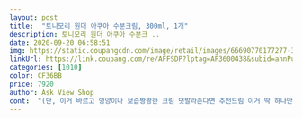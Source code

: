 ```yaml
---
layout: post 
title:  "토니모리 원더 아쿠아 수분크림, 300ml, 1개" 
description: 토니모리 원더 아쿠아 수분크 ..
date: 2020-09-20 06:58:51 
img: https://static.coupangcdn.com/image/retail/images/66690770177277-3125d857-59b2-43cb-8a29-fd9dd972c772.jpg 
linkUrl: https://link.coupang.com/re/AFFSDP?lptag=AF3600438&subid=ahnPublicAsk&pageKey=339413894&itemId=1081265383&vendorItemId=5582913866&traceid=V0-113-d56fabf70a39c6ae 
categories: [1010] 
color: CF36BB 
price: 7920 
author: Ask View Shop 
cont:  "(단, 이거 바르고 영양이나 보습짱짱한 크림 덧발라준다면 추천드림 이거 딱 하나만 쓰기엔 아마 건조하실거임)<br/><br/> - 300ml 대용량인데 가격은 너무 저렴함<br/><br/> - 가볍고 산뜻해서 지성분들에겐 진짜 최상의 크림<br/><br/> - 끈적임 없음 그렇다고 건조하지 않고 수분은 폭탄임<br/><br/> - 뭔가 바르고 나면 피부가 물 2컵 마시고 수분 가득 채워진 느낌<br/><br/> - 오일리 하지 않고 오직 딱 수분 그자체 느낌만 있음 오일리한 느낌은 없음<br/><br/> - 저는 모델링팩을 자주해주는 사람인데 대용량이다 보니 모델링팩같은곳에 넣어쓰면 보습효과가 더 좋아져서 4통 샀어용 팩이나 바디 등등 활용도가 대용량이라 다양해요!<br/><br/> - 정말 가볍고 산뜻한 수분크림이라 악건겅+건성분들은 비추드림<br/><br/> - 정제수로만 차있는 흔한 크림이 아닌 빙하수로 채워져 있어서 특별함 진정+쿨링감 좋음<br/><br/> - 제품질, 가격, 향기, 용량, 패키지 무엇하나 모자란게 없음<br/><br/> - 향이 좀 강함 대신 바르고 좀 지나면 향은 다 사라지긴 하는데 바를때 당시엔 좀 진한것 같아요.<br/><br/>2022.<br/>12.<br/>31일까지라 걱정 안해두 되겠네여<br/>300ml 9.<br/>900원 대용량에 참 기특한 가격이쥬<br/>made in korea 짱이져<br/> 사용자는 복합성 피부 이고 피부가 굉장히 둔함으로 웬만한 쓰레기같은 제품 써도 트러블이 안나는 타입이니 민감하신 분들은 전성분 조사를 잘 해보시고 사용하세요^^<br/>가격  7,920￦ (왜때문에 2천원이나 할인되서 판매되는진 모르는데 저는 할인기간에 사서 싸게 샀구 원래는 9,900원 정도 하더라구요) 가격은 자주 변동 될 수 있으니 작성한 시점에서의 가격인 점 양해 부탁드려요 )<br/>건조한 피부도 여름엔 가볍게 바르기 좋을것 같아여<br/>느낌이 그거랑 되게 비슷해여(개인적주장 주의바람) 제 개인적인 생각이지만 다른분은 전혀 다르다고 느낄 수 있겠죠 근데 저도 나름 닥터지 클리어 크림 3년차고요 3년간 매일 하루도 안거르고 발랐기에 한두번 아는 느낌으로 말하는건 아니에요.<br/><br/>단점요약<br/>몇분 지나니 당김현상 발생<br/>모든 피부용전 건성 피부에용^^<br/>바르는 느낌도 비슷하고 바르고 나서 흡수 후 느낌도 너무 비슷해서 300ml 7,000원대 가격에 비슷한 제품 저렴이버전 찾은거같아서 되게 기분 좋네요.<br/><br/>바른후 산뜻하구 촉촉해지는데 흡수력이 굉장히 빠르네여<br/>뷰티라인 이벤 행사를 하니깐 또 구매욕망이 <br/>사용 후 품평<br/>사회적 거리두기.<br/>집콕생활이 길어지면서 쿠팡하구 베프가 됬네여<br/>상품  토니모리 원더 아쿠아 수분크림<br/>수분이 금방이라두 떨어질듯 땡글땡글해 보이는 크림을 살짝 떠서 발라보니 끈적이지 않구 쉽게 잘 발라지네여<br/>안에 내용물은 수딩젤같은 느낌으로 되게 몽글몽글하고 투명한 제형이예요! 그렇다고 몽글몽글 손안에서 돌아다니는 그런 젤리같은 느낌까지는 아니구요.<br/> 뭔가 투명해서 그런지 보습이 크게 되지 않을 줄 알았는데 막상 떠서 발라보니까 특이하게 펀 부분만 보니까 살짝 불투명한 하얀색으러 보이네요! 통 안에 들어있는건 분명 투명해보이는데 신기 ㅎㅎ<br/>여름에 딱 써도 괜찮을 거 같은 가벼운 느낌인데 보습은 그렇게 가볍지만은 않은 느낌? 바르고 시간이 좀만 지나도 금방 흡수가 쏙쏙 잘되는거 같더라구요<br/>여름이라 너무 끈적한 크림은 못바르겠는데 그렇다고 크림을 안바르기에는 제가 너무 건성이라 ㅠㅠ 뭘 살까 고민하다가 이게 가격도 괜찮고 용량도 많아서 팡팡쓰기 좋아보여 구매했어요<br/>여튼 발라보니까 생각보다 보습이 잘 돼서 놀랐어요 뭔가 살이 부들부들해지는 느낌으로 발리는 느낌이였어요.<br/> 피부 속까지 보습이 스며드는 느낌인데 그렇다고 막 피부겉에 뭔가 막이 씌인듯한 답답함은 전혀 없었어요!<br/>와... <br/>... <br/> 진짜루 이거 너무 좋아요 너무 좋은데 300ml 미친듯한 대용량인데다 끈적임 없고 시원하고 향도 좋고 어느것 하나 모자란게 없네요.<br/><br/>용량  300ml 대용량 (보통 일반 크림은 50ml80ml고 대용량이라며 많아봐야 120ml정도 되더라구요)<br/>용량 많고 그래서 실패하면 바디로션으로 쓰려고 했는데 생각한것보다 더 좋아서 맘이 드네요 ^^b<br/>이 제품 오고 손등에 발라본 뒤 딱한번 사용하고 나서 할인 끝나기 전에  바로 추가 재구매했어요.<br/>  원래 저는 닥터지 레드 블래미쉬 클리어 크림 썼었는데요.<br/><br/>이벤 기간중이라 엄마것두 같이 구매했는데 피지는 잡아주고 촉촉하게 수분을 공급해 준다고 하니 꾸준히 잘 사용해 보겠습니다<br/>장점요약<br/>제형을 보니 반투명하구 아주 연한 스카이블루색이네여<br/>지난번 토니모리 더촉촉 그린티 노워시클렌징 워터를 구매한후 넘 편하구 촉촉하게 사용하구 있어 만족한 제품이라 이번기회에 토니모리 라인으로 갈아타보려구 구매 했어여<br/>지성인 제 칭구한테 추천할 생각이에여^^<br/>착한가격.<br/>한국제조라 믿음이 가구 만족합니다<br/>토니모리 원더 아쿠아 수분크림<br/>통은 뚜껑을 이렇게 돌려서 여는 방식으로 되어있고 뚜껑에 막 묻어나고 새지않게 투명한 플라스틱 마개같은게 안에 또 들어있어요 토니모리라고 영어로 쓰여있네요 ㅎ 처음에 이거 손잡이처럼 삐죽 나온 부분도 없고 어떻게 열지 했는데 그냥 바깥쪽에 손대고 슥 들면 들리더라구요<br/>하나 아쉬웠던 점이 퍼서 쓰는 건데 스패츌라가 따로 없더라구요ㅠㅠ 손을 깨끗이 씻고 항상 쓰겠지만 막 쓰다간 내용물이 쉽게 더러워질수도 있을 것 같아요! 스패츌라 따로 있으신 분들은 투명한 보호캡 위에 올려두고 써도 될거같아요<br/>하루종일 에어컨과 선풍기 앞에 있어서 그런것 같아서 잠시 에어컨을 꺼봤더니 당김현상 사라졌지만 더워서 다시켰네여 건조한 분들은 두세번 덧 바르는게 효과가 있을듯 합니다.<br/><br/>향이 강하지 않구 은은하며 시원해서 상쾌한 느낌으로 좋네여<br/>" 
---
```

